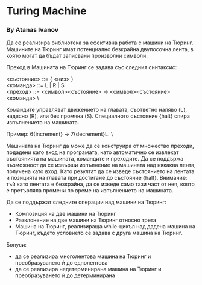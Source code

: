 # Turing Machine 

### By Atanas Ivanov

Да се реализира библиотека за ефективна работа с машини на Тюринг. Машините на Тюринг имат потенциално безкрайна двупосочна лента, в която могат да бъдат записвани произволни символи. 

Преход в Машината на Тюринг се задава със следния синтаксис:

<състояние> ::= { <низ> } \
<команда> ::= L | R | S \
<преход> ::= <символ><състояние> -> <символ><състояние><команда> \

Командите управляват движението на главата, съответно наляво (L), надясно (R), или без промяна (S). Специалното състояние {halt} спира изпълнението на машината.

Пример: 6{increment} -> 7{decrement}L. \

Машината на Тюринг да може да се конструира от множество преходи, подадени като вход на програмата, като автоматично се извлекат състоянията на машината, командите и преходите. Да се поддържа възможност да се извърши изпълнение на машината над някаква лента, получена като вход. Като резултат да се изведе състоянието на лентата и позицията на главата при достигане до състояние {halt}. Внимание: тъй като лентата е безкрайна, да се изведе само тази част от нея, която е претърпяла промени по време на изпълнението на машината.

Да се поддържат следните операции над машини на Тюринг:

- Композиция на две машини на Тюринг
- Разклонение на две машини на Тюринг относно трета 
- Mашина на Тюринг, реализираща while-цикъл над дадена машина на Тюринг, където условието се задава с друга машина на Тюринг.

Бонуси:
- да се реализира многолентова машина на Тюринг и преобразуването ѝ до еднолентова
- да се реализира недетерминирана машина на Тюринг и преобразуването ѝ до детерминирана
